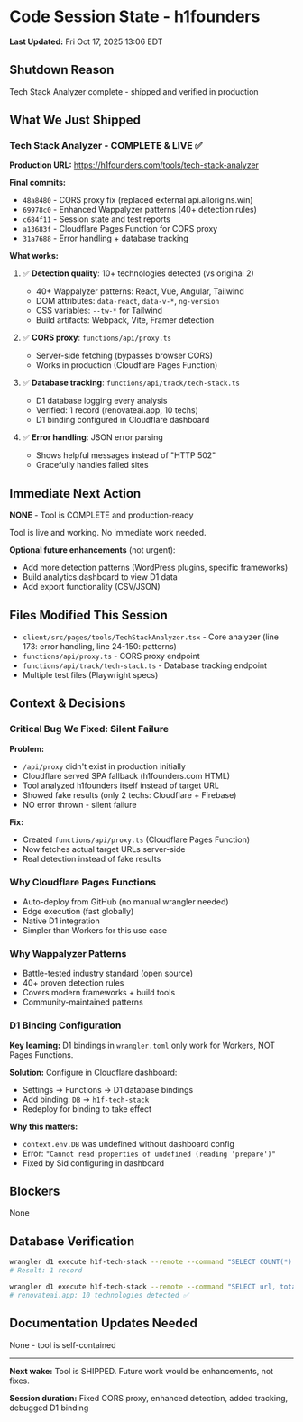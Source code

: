 # Code Session State - h1founders

**Last Updated:** Fri Oct 17, 2025 13:06 EDT

## Shutdown Reason
Tech Stack Analyzer complete - shipped and verified in production

## What We Just Shipped

### Tech Stack Analyzer - COMPLETE & LIVE ✅
**Production URL:** https://h1founders.com/tools/tech-stack-analyzer

**Final commits:**
- `48a8480` - CORS proxy fix (replaced external api.allorigins.win)
- `69978c0` - Enhanced Wappalyzer patterns (40+ detection rules)
- `c684f11` - Session state and test reports
- `a13683f` - Cloudflare Pages Function for CORS proxy
- `31a7688` - Error handling + database tracking

**What works:**
1. ✅ **Detection quality**: 10+ technologies detected (vs original 2)
   - 40+ Wappalyzer patterns: React, Vue, Angular, Tailwind
   - DOM attributes: `data-react`, `data-v-*`, `ng-version`
   - CSS variables: `--tw-*` for Tailwind
   - Build artifacts: Webpack, Vite, Framer detection

2. ✅ **CORS proxy**: `functions/api/proxy.ts`
   - Server-side fetching (bypasses browser CORS)
   - Works in production (Cloudflare Pages Function)

3. ✅ **Database tracking**: `functions/api/track/tech-stack.ts`
   - D1 database logging every analysis
   - Verified: 1 record (renovateai.app, 10 techs)
   - D1 binding configured in Cloudflare dashboard

4. ✅ **Error handling**: JSON error parsing
   - Shows helpful messages instead of "HTTP 502"
   - Gracefully handles failed sites

## Immediate Next Action
**NONE** - Tool is COMPLETE and production-ready

Tool is live and working. No immediate work needed.

**Optional future enhancements** (not urgent):
- Add more detection patterns (WordPress plugins, specific frameworks)
- Build analytics dashboard to view D1 data
- Add export functionality (CSV/JSON)

## Files Modified This Session
- `client/src/pages/tools/TechStackAnalyzer.tsx` - Core analyzer (line 173: error handling, line 24-150: patterns)
- `functions/api/proxy.ts` - CORS proxy endpoint
- `functions/api/track/tech-stack.ts` - Database tracking endpoint
- Multiple test files (Playwright specs)

## Context & Decisions

### Critical Bug We Fixed: Silent Failure
**Problem:**
- `/api/proxy` didn't exist in production initially
- Cloudflare served SPA fallback (h1founders.com HTML)
- Tool analyzed h1founders itself instead of target URL
- Showed fake results (only 2 techs: Cloudflare + Firebase)
- NO error thrown - silent failure

**Fix:**
- Created `functions/api/proxy.ts` (Cloudflare Pages Function)
- Now fetches actual target URLs server-side
- Real detection instead of fake results

### Why Cloudflare Pages Functions
- Auto-deploy from GitHub (no manual wrangler needed)
- Edge execution (fast globally)
- Native D1 integration
- Simpler than Workers for this use case

### Why Wappalyzer Patterns
- Battle-tested industry standard (open source)
- 40+ proven detection rules
- Covers modern frameworks + build tools
- Community-maintained patterns

### D1 Binding Configuration
**Key learning:** D1 bindings in `wrangler.toml` only work for Workers, NOT Pages Functions.

**Solution:** Configure in Cloudflare dashboard:
- Settings → Functions → D1 database bindings
- Add binding: `DB` → `h1f-tech-stack`
- Redeploy for binding to take effect

**Why this matters:**
- `context.env.DB` was undefined without dashboard config
- Error: `"Cannot read properties of undefined (reading 'prepare')"`
- Fixed by Sid configuring in dashboard

## Blockers
None

## Database Verification
```bash
wrangler d1 execute h1f-tech-stack --remote --command "SELECT COUNT(*) FROM analyses"
# Result: 1 record

wrangler d1 execute h1f-tech-stack --remote --command "SELECT url, total_technologies FROM analyses ORDER BY analyzed_at DESC LIMIT 5"
# renovateai.app: 10 technologies detected ✅
```

## Documentation Updates Needed
None - tool is self-contained

---
**Next wake:** Tool is SHIPPED. Future work would be enhancements, not fixes.

**Session duration:** Fixed CORS proxy, enhanced detection, added tracking, debugged D1 binding
